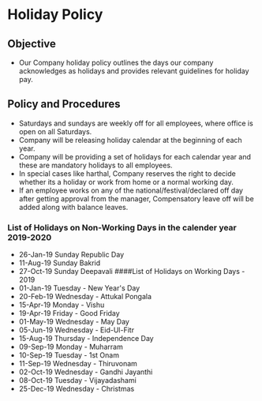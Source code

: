 # Holiday Policy
## Objective 
- Our Company holiday policy outlines the days our company acknowledges as holidays and provides relevant guidelines for holiday pay.
## Policy and Procedures
- Saturdays and sundays are weekly off for all employees, where office is open on all Saturdays.
- Company will be releasing holiday calendar at the beginning of each year.
- Company will be providing a set of holidays for each calendar year and these are mandatory holidays to all employees.
- In special cases like harthal, Company reserves the right to decide whether its a holiday or work from home or a normal working day.
- If an employee works on any of the national/festival/declared off day after getting approval from the manager, Compensatory leave off will be added along with balance leaves.
### List of Holidays on Non-Working Days in the calender year 2019-2020
- 26-Jan-19 Sunday Republic Day
- 11-Aug-19 Sunday Bakrid
- 27-Oct-19 Sunday Deepavali
####List of Holidays on Working Days - 2019
- 01-Jan-19 Tuesday - New Year's Day
- 20-Feb-19 Wednesday - Attukal Pongala
- 15-Apr-19 Monday - Vishu
- 19-Apr-19 Friday - Good Friday
- 01-May-19 Wednesday - May Day
- 05-Jun-19 Wednesday - Eid-Ul-Fitr
- 15-Aug-19 Thursday - Independence Day
- 09-Sep-19 Monday - Muharram
- 10-Sep-19 Tuesday - 1st Onam
- 11-Sep-19 Wednesday - Thiruvonam
- 02-Oct-19 Wednesday - Gandhi Jayanthi
- 08-Oct-19 Tuesday - Vijayadashami
- 25-Dec-19 Wednesday - Christmas


